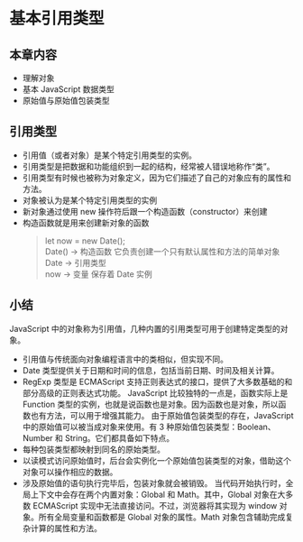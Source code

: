 # 基本引用类型

## 本章内容

- 理解对象
- 基本 JavaScript 数据类型
- 原始值与原始值包装类型

## 引用类型

- 引用值（或者对象）是某个特定引用类型的实例。
- 引用类型是把数据和功能组织到一起的结构，经常被人错误地称作“类”。
- 引用类型有时候也被称为对象定义，因为它们描述了自己的对象应有的属性和方法。
- 对象被认为是某个特定引用类型的实例
- 新对象通过使用 new 操作符后跟一个构造函数（constructor）来创建
- 构造函数就是用来创建新对象的函数
  > let now = new Date();  
  > Date() -> 构造函数 它负责创建一个只有默认属性和方法的简单对象  
  > Date -> 引用类型  
  > now -> 变量 保存着 Date 实例

## 小结

JavaScript 中的对象称为引用值，几种内置的引用类型可用于创建特定类型的对象。

- 引用值与传统面向对象编程语言中的类相似，但实现不同。
- Date 类型提供关于日期和时间的信息，包括当前日期、时间及相关计算。
- RegExp 类型是 ECMAScript 支持正则表达式的接口，提供了大多数基础的和部分高级的正则表达式功能。
  JavaScript 比较独特的一点是，函数实际上是 Function 类型的实例，也就是说函数也是对象。因为函数也是对象，所以函数也有方法，可以用于增强其能力。
  由于原始值包装类型的存在，JavaScript 中的原始值可以被当成对象来使用。有 3 种原始值包装类型：Boolean、Number 和 String。它们都具备如下特点。
- 每种包装类型都映射到同名的原始类型。
- 以读模式访问原始值时，后台会实例化一个原始值包装类型的对象，借助这个对象可以操作相应的数据。
- 涉及原始值的语句执行完毕后，包装对象就会被销毁。
  当代码开始执行时，全局上下文中会存在两个内置对象：Global 和 Math。其中，Global 对象在大多数 ECMAScript 实现中无法直接访问。不过，浏览器将其实现为 window 对象。所有全局变量和函数都是 Global 对象的属性。Math 对象包含辅助完成复杂计算的属性和方法。
